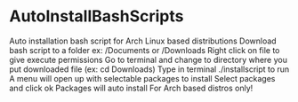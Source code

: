 # AutoInstallBashScripts
Auto installation bash script for Arch Linux based distributions
Download bash script to a folder ex: /Documents or /Downloads
Right click on file to give execute permissions
Go to terminal and change to directory where you put downloaded file (ex: cd Downloads)
Type in terminal ./installscript to run
A menu will open up with selectable packages to install
Select packages and click ok
Packages will auto install
For Arch based distros only!
